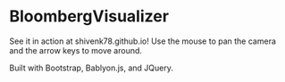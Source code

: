 # BloombergVisualizer

See it in action at shivenk78.github.io!
Use the mouse to pan the camera and the arrow keys to move around.


Built with Bootstrap, Bablyon.js, and JQuery.
